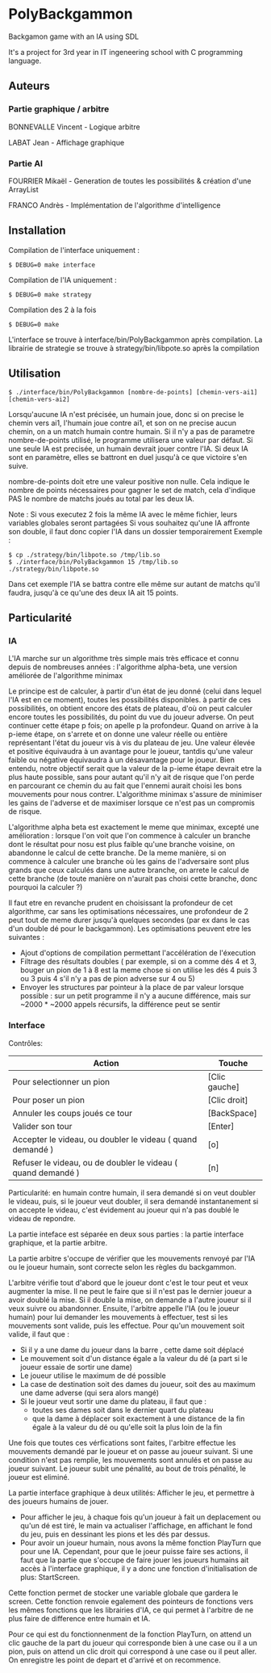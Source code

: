 # PolyBackgammon
Backgamon game with an IA using SDL

It's a project for 3rd year in IT ingeneering school with C programming language.

## Auteurs
### Partie graphique / arbitre
BONNEVALLE Vincent - Logique arbitre

LABAT Jean - Affichage graphique

### Partie AI
FOURRIER Mikaël - Generation de toutes les possibilités & création d'une ArrayList

FRANCO Andrès - Implémentation de l'algorithme d'intelligence

## Installation
Compilation de l'interface uniquement :
```
$ DEBUG=0 make interface
```
Compilation de l'IA uniquement :
```
$ DEBUG=0 make strategy
```
Compilation des 2 à la fois
```
$ DEBUG=0 make
```

L'interface se trouve à interface/bin/PolyBackgammon après compilation.
La librairie de strategie se trouve à strategy/bin/libpote.so après la compilation
## Utilisation

```
$ ./interface/bin/PolyBackgammon [nombre-de-points] [chemin-vers-ai1] [chemin-vers-ai2]
```
Lorsqu'aucune IA n'est précisée, un humain joue, donc si on precise le chemin vers ai1, l'humain joue contre ai1, et son on ne precise aucun chemin, on a un match humain contre humain. Si il n'y a pas de parametre nombre-de-points utilisé, le programme utilisera une valeur par défaut. Si une seule IA est precisée, un humain devrait jouer contre l'IA. Si deux IA sont en paramètre, elles se battront en duel jusqu'à ce que victoire s'en suive.

nombre-de-points doit etre une valeur positive non nulle. Cela indique le nombre de points nécessaires pour gagner le set de match, cela d'indique PAS le nombre de matchs joués au total par les deux IA.

Note : Si vous executez 2 fois la même IA avec le même fichier, leurs variables globales seront partagées
Si vous souhaitez qu'une IA affronte son double, il faut donc copier l'IA dans un dossier temporairement
Exemple :
```
$ cp ./strategy/bin/libpote.so /tmp/lib.so
$ ./interface/bin/PolyBackgammon 15 /tmp/lib.so ./strategy/bin/libpote.so
```
Dans cet exemple l'IA se battra contre elle même sur autant de matchs qu'il faudra, jusqu'à ce qu'une des deux IA ait 15 points.

## Particularité
### IA

L'IA marche sur un algorithme très simple mais très efficace et connu depuis de nombreuses années : l'algorithme alpha-beta, une version améliorée de l'algorithme minimax

Le principe est de calculer, à partir d'un état de jeu donné (celui dans lequel l'IA est en ce moment), toutes les possibilités disponibles. à partir de ces possibilités, on obtient encore des états de plateau, d'où on peut calculer encore toutes les possibilités, du point du vue du joueur adverse.
On peut continuer cette étape p fois; on apelle p la profondeur. Quand on arrive à la p-ieme étape, on s'arrete et on donne une valeur réelle ou entière représentant l'état du joueur vis à vis du plateau de jeu. Une valeur élevée et positive équivaudra à un avantage pour le joueur, tantdis qu'une valeur faible ou négative équivaudra à un désavantage pour le joueur.
Bien entendu, notre objectif serait que la valeur de la p-ieme étape devrait etre la plus haute possible, sans pour autant qu'il n'y ait de risque que l'on perde en parcourant ce chemin du au fait que l'ennemi aurait choisi les bons mouvements pour nous contrer. L'algorithme minimax s'assure de minimiser les gains de l'adverse et de maximiser lorsque ce n'est pas un compromis de risque.

L'algorithme alpha beta est exactement le meme que minimax, excepté une amélioration : lorsque l'on voit que l'on commence à calculer un branche dont le résultat pour nosu est plus faible qu'une branche voisine, on abandonne le calcul de cette branche. De la meme manière, si on commence à calculer une branche où les gains de l'adversaire sont plus grands que ceux calculés dans une autre branche, on arrete le calcul de cette branche (de toute manière on n'aurait pas choisi cette branche, donc pourquoi la calculer ?)

Il faut etre en revanche prudent en choisissant la profondeur de cet algorithme, car sans les optimisations nécessaires, une profondeur de 2 peut tout de meme durer jusqu'à quelques secondes (par ex dans le cas d'un double dé pour le backgammon).
Les optimisations peuvent etre les suivantes :
* Ajout d'options de compilation permettant l'accélération de l'éxecution
* Filtrage des résultats doubles ( par exemple, si on a comme dés 4 et 3, bouger un pion de 1 à 8 est la meme chose si on utilise les dés 4 puis 3 ou 3 puis 4 s'il n'y a pas de pion adverse sur 4 ou 5)
* Envoyer les structures par pointeur à la place de par valeur lorsque possible : sur un petit programme il n'y a aucune différence, mais sur ~2000 * ~2000 appels récursifs, la différence peut se sentir

### Interface

Contrôles:

Action                                                       | Touche
-------------------------------------------------------------|------------------
Pour selectionner un pion                                    | [Clic gauche]
Pour poser un pion                                           | [Clic droit]
Annuler les coups joués ce tour                              | [BackSpace]
Valider son tour                                             | [Enter]
Accepter le videau, ou doubler le videau ( quand demandé )   | [o]
Refuser le videau, ou de doubler le videau ( quand demandé ) | [n]

Particularité: en humain contre humain, il sera demandé si on veut doubler le videau, puis, si le joueur veut doubler, il sera 
demandé instantanement si on accepte le videau, c'est évidement au joueur qui n'a pas doublé le videau de repondre.


		
	

La partie inteface est séparée en deux sous parties : la partie interface graphique, et la partie arbitre.

La partie arbitre s'occupe de vérifier que les mouvements renvoyé par l'IA ou le joueur humain, sont correcte selon les règles du backgammon.

L'arbitre vérifie tout d'abord que le joueur dont c'est le tour peut et veux augmenter la mise. Il ne peut le faire que si il n'est pas le dernier joueur
a avoir doublé la mise. Si il double la mise, on demande a l'autre joueur si il veux suivre ou abandonner.
Ensuite, l'arbitre appelle l'IA (ou le joueur humain) pour lui demander les mouvements à effectuer, test si les mouvements sont valide, puis les effectue.
Pour qu'un mouvement soit valide, il faut que : 

* Si il y a une dame du joueur dans la barre , cette dame soit déplacé
* Le mouvement soit d'un distance égale a la valeur du dé (a part si le joueur essaie de sortir une dame)
* Le joueur utilise le maximum de dé possible
* La case de destination soit des dames du joueur, soit des au maximum une dame adverse (qui sera alors mangé)
* Si le joueur veut sortir une dame du plateau, il faut que :
  * toutes ses dames soit dans le dernier quart du plateau
  * que la dame à déplacer soit exactement à une distance de la fin égale à la valeur du dé ou qu'elle soit la plus loin de la fin

Une fois que toutes ces vérfications sont faites, l'arbitre effectue les mouvements demandé par le joueur et on passe au joueur suivant.
Si une condition n'est pas remplie, les mouvements sont annulés et on passe au joueur suivant.
Le joueur subit une pénalité, au bout de trois pénalité, le joueur est eliminé.


La partie interface graphique à deux utilités: Afficher le jeu, et permettre à des joueurs humains de jouer.
- Pour afficher le jeu, à chaque fois qu'un joueur à fait un deplacement ou qu'un dé est tiré, le main va actualiser l'affichage, en affichant le fond du jeu, puis en dessinant les pions et les dés par dessus.
- Pour avoir un joueur humain, nous avons la même fonction PlayTurn que pour une IA. Cependant, pour que le joeur puisse faire ses actions, il faut que la  partie que s'occupe de faire jouer les joueurs humains ait accès à l'interface graphique, il y a donc une fonction d'initialisation de plus: StartScreen.

Cette fonction permet de stocker une variable globale que gardera le screen.
Cette fonction renvoie egalement des pointeurs de fonctions vers les mêmes fonctions que les librairies d'IA,
ce qui permet à l'arbitre de ne plus faire de difference entre humain et IA.

Pour ce qui est du fonctionnenment de la fonction PlayTurn,
on attend un clic gauche de la part du joueur qui corresponde bien à une case ou il a un pion,
puis on attend un clic droit qui correspond à une case ou il peut aller.
On enregistre les point de depart et d'arrivé et on recommence.
	
